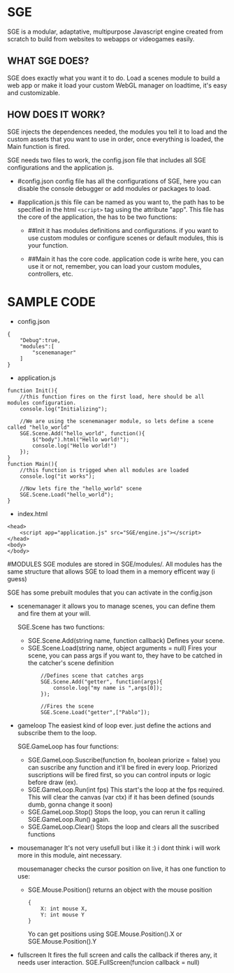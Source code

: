 # SGE
SGE is a modular, adaptative, multipurpose Javascript engine created from scratch to build from websites to webapps or videogames easily.

## WHAT SGE DOES? ##
SGE does exactly what you want it to do.
Load a scenes module to build a web app or make it load your custom WebGL manager on loadtime, it's easy and customizable.

## HOW DOES IT WORK? ##
SGE injects the dependences needed, the modules you tell it to load and the custom assets that you want to use in order, once everything is loaded, the Main function is fired.

SGE needs two files to work, the config.json file that includes all SGE configurations and the application js.

- #config.json
    config file has all the configurations of SGE, here you can disable the console debugger or add modules or packages to load.

- #application.js
    this file can be named as you want to, the path has to be specified in the html `<script>` tag using the attribute "app".
    This file has the core of the application, the has to be two functions:

    - ##Init
        it has modules definitions and configurations.
        if you want to use custom modules or configure scenes or default modules, this is your function.

    - ##Main
        it has the core code.
        application code is write here, you can use it or not, remember, you can load your custom modules, controllers, etc.

# SAMPLE CODE

- config.json
```
{
    "Debug":true,
    "modules":[
        "scenemanager"
    ]
}
```

- application.js
```
function Init(){
    //this function fires on the first load, here should be all modules configuration.
    console.log("Initializing");

    //We are using the scenemanager module, so lets define a scene called "hello_world"
    SGE.Scene.Add("hello_world", function(){
        $("body").html("Hello world!");
        console.log("Hello world!")
    });
}
function Main(){
    //this function is trigged when all modules are loaded
    console.log("it works");

    //Now lets fire the "hello_world" scene
    SGE.Scene.Load("hello_world");
}
```

- index.html
```
<head>
    <script app="application.js" src="SGE/engine.js"></script>
</head>
<body>
</body>
```

#MODULES
SGE modules are stored in SGE/modules/. All modules has the same structure that allows SGE to load them in a memory efficent way (i guess)

SGE has some prebuilt modules that you can activate in the config.json

- scenemanager
    it allows you to manage scenes, you can define them and fire them at your will.

    SGE.Scene has two functions:
    - SGE.Scene.Add(string name, function callback)
        Defines your scene.
    - SGE.Scene.Load(string name, object arguments = null)
        Fires your scene, you can pass args if you want to, they have to be catched in the catcher's scene definition
        ```
            //Defines scene that catches args
            SGE.Scene.Add("getter", function(args){
                console.log("my name is ",args[0]);
            });

            //Fires the scene
            SGE.Scene.Load("getter",["Pablo"]);
        ```

- gameloop
    The easiest kind of loop ever. just define the actions and subscribe them to the loop.

    SGE.GameLoop has four functions:

    - SGE.GameLoop.Suscribe(function fn, boolean priorize = false)
        you can suscribe any function and it'll be fired in every loop.
        Priorized suscriptions will be fired first, so you can control inputs or logic before draw (ex).
    - SGE.GameLoop.Run(int fps)
        This start's the loop at the fps required.
        This will clear the canvas (var ctx) if it has been defined (sounds dumb, gonna change it soon)
    - SGE.GameLoop.Stop()
        Stops the loop, you can rerun it calling SGE.GameLoop.Run() again.
    - SGE.GameLoop.Clear()
        Stops the loop and clears all the suscribed functions

- mousemanager
    It's not very usefull but i like it :)
    i dont think i will work more in this module, aint necessary.

    mousemanager checks the cursor position on live, it has one function to use:

    - SGE.Mouse.Position()
        returns an object with the mouse position
        ```
        {
            X: int mouse X,
            Y: int mouse Y
        }
        ```
        Yo can get positions using SGE.Mouse.Position().X or SGE.Mouse.Position().Y

- fullscreen
    It fires the full screen and calls the callback if theres any, it needs user interaction.
    SGE.FullScreen(funcion callback = null)
